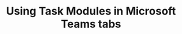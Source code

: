 ---
title: Using Task Modules in Microsoft Teams tabs
description: $TODO
keywords: task modules teams tabs
ms.date: 08/27/2018
---